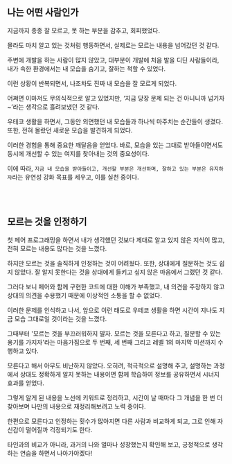 ## 나는 어떤 사람인가

지금까지 종종 잘 모르고, 못 하는 부분을 감추고, 회피했었다.

몰라도 마치 알고 있는 것처럼 행동하면서, 실제로는 모르는 내용을 넘어갔던 것 같다.

주변에 개발을 하는 사람이 많지 않았고, 대부분이 개발에 처음 발을 디딘 사람들이라, 내가 속한 환경에서는 내 모습을 숨기고, 잘하는 척할 수 있었다.

이런 상황이 반복되면서, 나조차도 진짜 내 모습을 잘 모르게 되었다.

어쩌면 이마저도 무의식적으로 알고 있었지만, ‘지금 당장 문제 되는 건 아니니까 넘기자 ~’라는 생각으로 흘려보냈던 것 같다.

우테코 생활을 하면서, 그동안 외면했던 내 모습들과 하나씩 마주치는 순간들이 생겼다. 또한, 전혀 몰랐던 새로운 모습을 발견하게 되었다.

이러한 경험을 통해 중요한 깨달음을 얻었다. 바로, 모습을 있는 그대로 받아들이면서도 동시에 개선할 수 있는 여지를 찾아내는 것의 중요성이다.

이에 따라, `지금 내 모습을 받아들이고, 개선할 부분은 개선하며, 잘하고 있는 부분은 유지하자`라는 유연성 강화 목표를 세우고, 이를 실천 중이다.

<br />
<br />

## 모르는 것을 인정하기

첫 페어 프로그래밍을 하면서 내가 생각했던 것보다 제대로 알고 있지 않은 지식이 많고, 전혀 모르는 내용도 많다는 것을 느꼈다.

하지만 모르는 것을 솔직하게 인정하는 것이 어려웠다. 또한, 상대에게 질문하는 것도 쉽지 않았다. 잘 알지 못한다는 것을 상대에게 들키고 싶지 않은 마음에서 그랬던 것 같다.

그러다 보니 페어와 함께 구현한 코드에 대한 이해가 부족했고, 내 의견을 주장하지 않고 상대의 의견을 수용했기 때문에 이상적인 소통을 할 수 없었다.

이러한 문제를 인식하고 나서, 앞으로 이런 태도로 우테코 생활을 하면 시간이 지나도 지금 모습 그대로일 것이라는 것을 느꼈다.

그때부터 '모르는 것을 부끄러워하지 말자. 모르는 것을 모른다고 하고, 질문할 수 있는 용기를 가지자'라는 마음가짐으로 두 번째, 세 번째 그리고 레벨 1의 마지막 미션까지 수행하고 있다.

모른다고 해서 아무도 비난하지 않았다. 오히려, 적극적으로 설명해 주고, 설명하는 과정에서 상대도 정확하게 알지 못하는 내용이면 함께 학습하여 정보를 공유하면서 시너지 효과를 얻었다.

그렇게 알게 된 내용을 노선에 키워드로 정리하고, 시간이 날 때마다 그 개념을 한 번 더 찾아보며 나만의 내용으로 재정리해보려고 노력 중이다.

한편으로 모른다고 인정하는 횟수가 많아지면 다른 사람과 비교하게 되고, 그로 인해 자신감이 떨어질까 걱정되기도 한다.

타인과의 비교가 아니라, 과거의 나와 얼마나 성장했는지 확인해 보고, 긍정적으로 생각하는 연습을 하면서 나아가야겠다!
